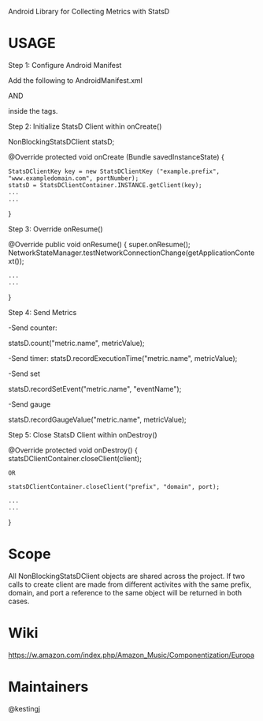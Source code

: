Android Library for Collecting Metrics with StatsD

USAGE
=====

Step 1: Configure Android Manifest

Add the following to AndroidManifest.xml

<uses-permission android:name="android.permission.ACCESS_NETWORK_STATE" />
<uses-permission android:name="android.permission.INTERNET" />
<uses-permission android:name="android.permission.ACCESS_WIFI_STATE" />

AND

<receiver android:name=".NetworkChangeReceiver">
    <intent-filter>
        <action android:name="android.net.conn.CONNECTIVITY_CHANGE" />
        <action android:name="android.net.wifi.WIFI_STATE_CHANGED" />
    </intent-filter>
</receiver>

inside the <application></application> tags.


Step 2: Initialize StatsD Client within onCreate()

NonBlockingStatsDClient statsD;

@Override
protected void onCreate (Bundle savedInstanceState) {
	
	StatsDClientKey key = new StatsDClientKey ("example.prefix", "www.exampledomain.com", portNumber);
	statsD = StatsDClientContainer.INSTANCE.getClient(key);
	...
	...

}

Step 3: Override onResume() 

@Override
public void onResume() {
	super.onResume();
	NetworkStateManager.testNetworkConnectionChange(getApplicationContext());

	...
	...
}

Step 4: Send Metrics

-Send counter:

statsD.count("metric.name", metricValue);

-Send timer:
statsD.recordExecutionTime("metric.name", metricValue);

-Send set 

statsD.recordSetEvent("metric.name", "eventName");

-Send gauge

statsD.recordGaugeValue("metric.name", metricValue);

Step 5: Close StatsD Client within onDestroy()

@Override
protected void onDestroy() {
	statsDClientContainer.closeClient(client);

	OR

	statsDClientContainer.closeClient("prefix", "domain", port);

	...
	...
}

Scope
=====
All NonBlockingStatsDClient objects are shared across the project. If two 
calls to create client are made from different activites with the same 
prefix, domain, and port a reference to the same object will be returned in 
both cases. 

Wiki
====
https://w.amazon.com/index.php/Amazon_Music/Componentization/Europa

Maintainers
===========
@kestingj


